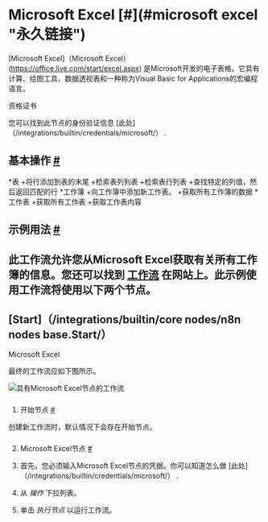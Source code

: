 


 Microsoft Excel
 [#](#microsoft excel "永久链接")
=========================================================



[Microsoft Excel]（Microsoft Excel）(https://office.live.com/start/excel.aspx) 
 是Microsoft开发的电子表格。它具有计算、绘图工具、数据透视表和一种称为Visual Basic for Applications的宏编程语言。
 




 资格证书
 



 您可以找到此节点的身份验证信息
 [此处]（/integrations/builtin/credentials/microsoft/）
 .
 




 基本操作
 [#](#基本操作 "永久链接")
-----------------------------------------------------------


*表
	+将行添加到表的末尾
	+检索表列列表
	+检索表行列表
	+查找特定的列值，然后返回匹配的行
*工作簿
	+向工作簿中添加新工作表。
	+获取所有工作簿的数据
*工作表
	+获取所有工作表
	+获取工作表内容



 示例用法
 [#](#示例用法 "永久链接")
-----------------------------------------------------



 此工作流允许您从Microsoft Excel获取有关所有工作簿的信息。您还可以找到
 [工作流](https://n8n.io/workflows/566) 
 在网站上。此示例使用工作流将使用以下两个节点。
-
 [Start]（/integrations/builtin/core nodes/n8n nodes base.Start/）
 -
 Microsoft Excel




 最终的工作流应如下图所示。
 



![具有Microsoft Excel节点的工作流](https://d33wubrfki0l68.cloudfront.net/ae53d133deb271e5401610610f28c624dfc9c1a5/061ab/_images/integrations/builtin/app-nodes/microsoftexcel/workflow.png)



### 
 1. 开始节点
 [#](#1-start-node "永久链接")



 创建新工作流时，默认情况下会存在开始节点。
 


### 
 2. Microsoft Excel节点
 [#](#2-microsoft-excel-node "永久链接")


1. 首先，您必须输入Microsoft Excel节点的凭据。你可以知道怎么做
 [此处]（/integrations/builtin/credentials/microsoft/）
 .
2. 从
 *操作*
 下拉列表。
3. 单击
 *执行节点*
 以运行工作流。




